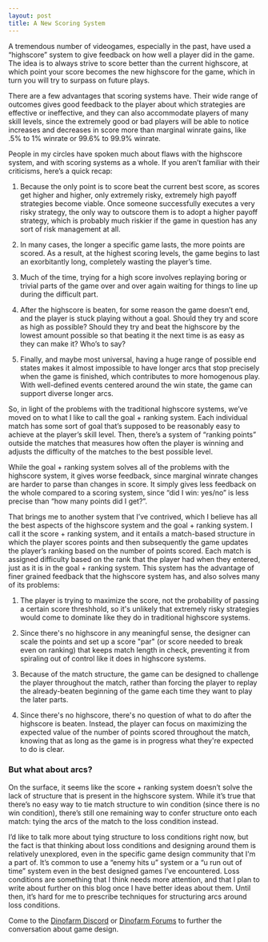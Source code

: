 ```yaml
---
layout: post
title: A New Scoring System
---
```


A tremendous number of videogames, especially in the past, have used a “highscore” system to give feedback on how well a player did in the game. The idea is to always strive to score better than the current highscore, at which point your score becomes the new highscore for the game, which in turn you will try to surpass on future plays.

There are a few advantages that scoring systems have. Their wide range of outcomes gives good feedback to the player about which strategies are effective or ineffective, and they can also accommodate players of many skill levels, since the extremely good or bad players will be able to notice increases and decreases in score more than marginal winrate gains, like .5% to 1% winrate or 99.6% to 99.9% winrate.

People in my circles have spoken much about flaws with the highscore system, and with scoring systems as a whole. If you aren’t familiar with their criticisms, here’s a quick recap:

1. Because the only point is to score beat the current best score, as scores get higher and higher, only extremely risky, extremely high payoff strategies become viable. Once someone successfully executes a very risky strategy, the only way to outscore them is to adopt a higher payoff strategy, which is probably much riskier if the game in question has any sort of risk management at all.

2. In many cases, the longer a specific game lasts, the more points are scored. As a result, at the highest scoring levels, the game begins to last an exorbitantly long, completely wasting the player’s time.

3. Much of the time, trying for a high score involves replaying boring or trivial parts of the game over and over again waiting for things to line up during the difficult part.

4. After the highscore is beaten, for some reason the game doesn’t end, and the player is stuck playing without a goal. Should they try and score as high as possible? Should they try and beat the highscore by the lowest amount possible so that beating it the next time is as easy as they can make it? Who’s to say?

5. Finally, and maybe most universal, having a huge range of possible end states makes it almost impossible to have longer arcs that stop precisely when the game is finished, which contributes to more homogenous play. With well-defined events centered around the win state, the game can support diverse longer arcs.

So, in light of the problems with the traditional highscore systems, we’ve moved on to what I like to call the goal + ranking system. Each individual match has some sort of goal that’s supposed to be reasonably easy to achieve at the player’s skill level. Then, there’s a system of “ranking points” outside the matches that measures how often the player is winning and adjusts the difficulty of the matches to the best possible level.

While the goal + ranking system solves all of the problems with the highscore system, it gives worse feedback, since marginal winrate changes are harder to parse than changes in score. It simply gives less feedback on the whole compared to a scoring system, since “did I win: yes/no” is less precise than “how many points did I get?”.

That brings me to another system that I’ve contrived, which I believe has all the best aspects of the highscore system and the goal + ranking system. I call it the score + ranking system, and it entails a match-based structure in which the player scores points and then subsequently the game updates the player’s ranking based on the number of points scored. Each match is assigned difficulty based on the rank that the player had when they entered, just as it is in the goal + ranking system. This system has the advantage of finer grained feedback that the highscore system has, and also solves many of its problems:

1. The player is trying to maximize the score, not the probability of passing a certain score threshhold, so it's unlikely that extremely risky strategies would come to dominate like they do in traditional highscore systems.

2. Since there's no highscore in any meaningful sense, the designer can scale the points and set up a score "par" (or score needed to break even on ranking) that keeps match length in check, preventing it from spiraling out of control like it does in highscore systems.

3. Because of the match structure, the game can be designed to challenge the player throughout the match, rather than forcing the player to replay the already-beaten beginning of the game each time they want to play the later parts.

4. Since there's no highscore, there's no question of what to do after the highscore is beaten. Instead, the player can focus on maximizing the expected value of the number of points scored throughout the match, knowing that as long as the game is in progress what they're expected to do is clear.

### But what about arcs?

On the surface, it seems like the score + ranking system doesn’t solve the lack of structure that is present in the highscore system. While it’s true that there’s no easy way to tie match structure to win condition (since there is no win condition), there’s still one remaining way to confer structure onto each match: tying the arcs of the match to the loss condition instead.

I’d like to talk more about tying structure to loss conditions right now, but the fact is that thinking about loss conditions and designing around them is relatively unexplored, even in the specific game design community that I'm a part of. It’s common to use a “enemy hits u” system or a “u run out of time” system even in the best designed games I’ve encountered. Loss conditions are something that I think needs more attention, and that I plan to write about further on this blog once I have better ideas about them. Until then, it’s hard for me to prescribe techniques for structuring arcs around loss conditions.

Come to the [Dinofarm Discord](https://discord.gg/8PPwfDY) or [Dinofarm Forums](http://www.dinofarmgames.com/forum/index.php) to further the conversation about game design.
